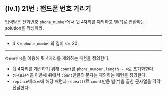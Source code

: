 ## (lv.1) 21번 : 핸드폰 번호 가리기

입력받은 전화번호 `phone_number`에서 뒷 4자리를 제외하고 별(*)로 변환하는 solution을 작성하라.

---

- 4 <= `phone_number`의 길이 <= 20

---

`정규표현식`을 이용해 뒷 4자리를 제외하는 패턴을 정의한다.

- 뒷 4자리를 계산하기 위해 `count`를 `phone_number.length - 4`로 초기화한다.
- `정규표현식`을 이용해 뒤에서 `count`만큼의 문자는 제외하는 패턴을 정의한다.
- `replace`메소드에 해당 패턴과 `repeat()`르 `count`만큼 별(*)을 곱한 문자열을 각각 전달한다.
